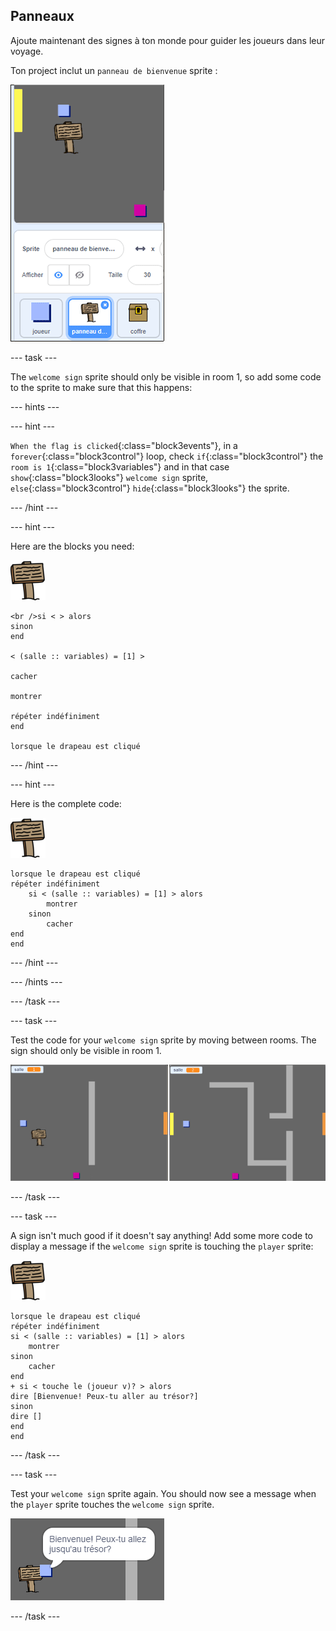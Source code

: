 ## Panneaux

Ajoute maintenant des signes à ton monde pour guider les joueurs dans leur voyage.

Ton project inclut un `panneau de bienvenue` sprite :

![capture d'écran](images/world-sign.png)

\--- task \---

The `welcome sign` sprite should only be visible in room 1, so add some code to the sprite to make sure that this happens:

\--- hints \---

\--- hint \---

`When the flag is clicked`{:class="block3events"}, in a `forever`{:class="block3control"} loop, check `if`{:class="block3control"} the `room is 1`{:class="block3variables"} and in that case `show`{:class="block3looks"} `welcome sign` sprite, `else`{:class="block3control"} `hide`{:class="block3looks"} the sprite.

\--- /hint \---

\--- hint \---

Here are the blocks you need:

![sign](images/sign.png)

```blocks3
<br />si < > alors
sinon
end

< (salle :: variables) = [1] >

cacher

montrer

répéter indéfiniment
end

lorsque le drapeau est cliqué

```

\--- /hint \---

\--- hint \---

Here is the complete code:

![sign](images/sign.png)

```blocks3
lorsque le drapeau est cliqué 
répéter indéfiniment
    si < (salle :: variables) = [1] > alors
        montrer
    sinon
        cacher
end
end
```

\--- /hint \---

\--- /hints \---

\--- /task \---

\--- task \---

Test the code for your `welcome sign` sprite by moving between rooms. The sign should only be visible in room 1.

![screenshot](images/world-sign-test.png)

\--- /task \---

\--- task \---

A sign isn't much good if it doesn't say anything! Add some more code to display a message if the `welcome sign` sprite is touching the `player` sprite:

![sign](images/sign.png)

```blocks3
lorsque le drapeau est cliqué 
répéter indéfiniment
si < (salle :: variables) = [1] > alors
    montrer
sinon
    cacher
end
+ si < touche le (joueur v)? > alors
dire [Bienvenue! Peux-tu aller au trésor?]
sinon
dire []
end
end
```

\--- /task \---

\--- task \---

Test your `welcome sign` sprite again. You should now see a message when the `player` sprite touches the `welcome sign` sprite.

![screenshot](images/world-sign-test2.png)

\--- /task \---